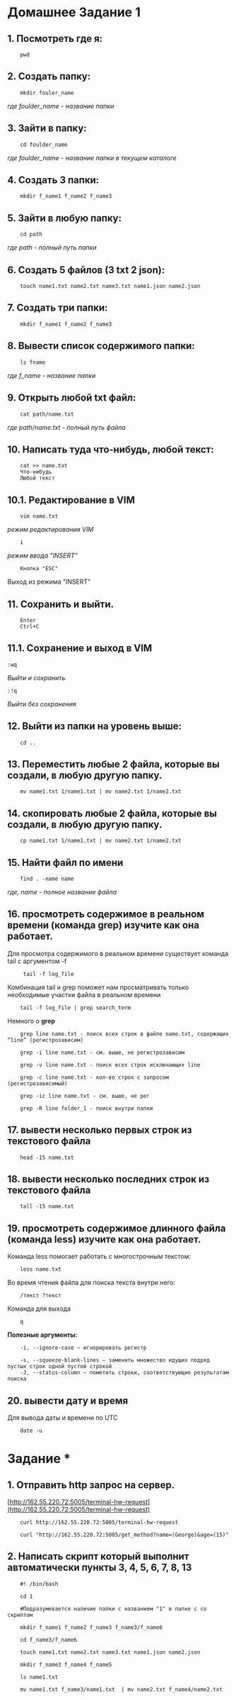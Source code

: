 # Домашнее Задание 1

## 1. Посмотреть где я: 

        pwd

## 2. Создать папку: 

        mkdir fouler_name    
*где foulder_name - название папки*

## 3. Зайти в папку: 
        
        cd foulder_name 
*где foulder_name - название папки в текущем каталоге*

## 4. Создать 3 папки: 

        mkdir f_name1 f_name2 f_name3

## 5. Зайти в любую папку: 

        cd path 
*где path - полный путь папки*

## 6. Создать 5 файлов (3 txt 2 json): 

        touch name1.txt name2.txt name3.txt name1.json name2.json

## 7. Создать три папки: 

        mkdir f_name1 f_name2 f_name3

## 8. Вывести список содержимого папки: 

        ls fname
*где f_name - название папки*

## 9. Открыть любой txt файл: 

        cat path/name.txt
*где path/name.txt - полный путь файла*

## 10. Написать туда что-нибудь, любой текст:

        cat >> name.txt
        Что-нибудь
        Любой текст

## 10.1. Редактирование в VIM

        vim name.txt

*режим редактирования VIM*

        i

*режим ввода "INSERT"* 

        Кнопка "ESC"

Выход из режима "INSERT"

## 11. Сохранить и выйти.

        Enter
        Ctrl+C

## 11.1. Сохранение и выход в VIM

    :wq

*Выйти и сохранить*

    :!q

*Выйти без сохранения*

## 12. Выйти из папки на уровень выше: 

        cd ..

## 13. Переместить любые 2 файла, которые вы создали, в любую другую папку.

        mv name1.txt 1/name1.txt | mv name2.txt 1/name2.txt

## 14. скопировать любые 2 файла, которые вы создали, в любую другую папку.

        cp name1.txt 1/name1.txt | mv name2.txt 1/name2.txt

## 15. Найти файл по имени

        find . -name name

*где, name - полное название файла*

## 16. просмотреть содержимое в реальном времени (команда grep) изучите как она работает.

Для просмотра содержимого в реальном времени существует команда tail с аргументом -f


         tail -f log_file        


Комбинация tail и grep поможет нам просматривать только необходимые участки файла в реальном времени

        tail -f log_file | grep search_term

Немного о **grep**

        grep line name.txt - поиск всех строк в файле name.txt, содержащих “line” (регистрозависим)

        grep -i line name.txt - см. выше, не регистрозависим

        grep -v line name.txt - поиск всех строк исключающих line

        grep -c line name.txt - кол-во строк с запросом (регистрозависимый)

        grep -ic line name.txt - см. выше, не рег

        grep -R line folder_1 - поиск внутри папки

## 17. вывести несколько первых строк из текстового файла


        head -15 name.txt

## 18. вывести несколько последних строк из текстового файла

        tall -15 name.txt

## 19. просмотреть содержимое длинного файла (команда less) изучите как она работает.

Команда less помогает работать с многострочным текстом:

        less name.txt 

Во время чтения файла для поиска текста внутри него:

        /текст ?текст 

Команда для выхода

        q 

**Полезные аргументы:**

        -i, --ignore-case — игнорировать регистр

        -s, --squeeze-blank-lines — заменить множество идущих подряд пустых строк одной пустой строкой
        -J, --status-column — пометить строки, соответствующие результатам поиска  

## 20. вывести дату и время

Для вывода даты и времени по UTC

        date -u 


# Задание *

## 1. Отправить http запрос на сервер.
[http://162.55.220.72:5005/terminal-hw-request](http://162.55.220.72:5005/terminal-hw-request)

        curl http://162.55.220.72:5005/terminal-hw-request

        curl "http://162.55.220.72:5005/get_method?name=(George)&age=(15)"



## 2. Написать скрипт который выполнит автоматически пункты 3, 4, 5, 6, 7, 8, 13

        #! /bin/bash

        cd 1
        
        #Подразумевается наличие папки с названием "1" в папке с со скриптом

        mkdir f_name1 f_name2 f_name3 f_name3/f_name6

        cd f_name3/f_name6 

        touch name1.txt name2.txt name3.txt name1.json name2.json

        mkdir f_name3 f_name4 f_name5

        ls name1.txt

        mv name1.txt f_name3/name1.txt  | mv name2.txt f_name4/name2.txt
